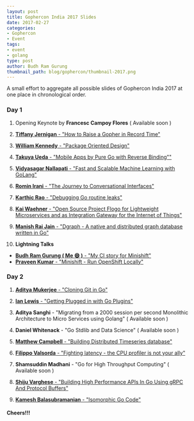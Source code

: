 ```yaml
---
layout: post
title: Gophercon India 2017 Slides
date: 2017-02-27
categories:
- Gophercon
- Event
tags:
- event
- golang
type: post
author: Budh Ram Gurung
thumbnail_path: blog/gophercon/thumbnail-2017.png
---
```


A small effort to aggregate all possible slides of Gophercon India 2017 at one place in chronological order.

### Day 1

1. Opening Keynote by **Francesc Campoy Flores** ( Available soon )

2. <a href="https://speakerdeck.com/tiffanyfj/how-to-raise-a-gopher-in-record-time" target="_blank">**Tiffany Jernigan** - "How to Raise a Gopher in Record Time"</a>

3. <a href="https://www.goinggo.net/2017/02/package-oriented-design.html" target="_blank">**William Kennedy** - "Package Oriented Design"</a>

4. <a href="https://www.slideshare.net/takuyaueda967/mobile-apps-by-pure-go-with-reverse-binding" target="_blank">**Takuya Ueda** - "Mobile Apps by Pure Go with Reverse Binding""</a>

5. <a href="https://speakerdeck.com/doctorandabox/fast-and-scalable-machine-learning-with-golang" target="_blank">**Vidyasagar Nallapati**  - "Fast and Scalable Machine Learning with GoLang"</a>

6. <a href="https://docs.google.com/presentation/d/1rVrrJeFkP9IomBepl3Kzck4gtod9icHaP1xCMEPDRes/edit#slide=id.p" target="_blank">**Romin Irani** - "The Journey to Conversational Interfaces"</a>

7. <a href="https://medium.com/@hackintoshrao/debugging-go-routine-leaks-a1220142d32c#.wbdl20wig" target="_blank">**Karthic Rao** - "Debugging Go routine leaks"</a>

8. <a href="https://www.slideshare.net/KaiWaehner/flogo-a-golangpowered-open-source-iot-integration-framework-gophercon" target="_blank">**Kai Waehner** - "Open Source Project Flogo for Lightweight Microservices and as Integration Gateway for the Internet of Things"</a>

9. <a href="https://speakerdeck.com/manishrjain/dgraph-graph-database-for-production-environment" target="_blank">**Manish Rai Jain** - "Dgraph - A native and distributed graph database written in Go"</a>

10. **Lightning Talks**
  - <a href="https://docs.google.com/presentation/d/1DEwX4T8HunVME50gAs7IxOuqRRFkVpEFyLlPs5VZJS8/edit" target="_blank">**Budh Ram Gurung ( Me :smile: )** - "My CI story for Minishift"</a>
  - <a href="https://www.slideshare.net/kumarpraveennitd/minishift-run-openshift-locally" target="_blank">**Praveen Kumar** - "Minishift - Run OpenShift Locally"</a>

### Day 2

1. <a href="https://speakerdeck.com/chimeracoder/cloning-git-in-go-gophercon-india-2017" target="_blank">**Aditya Mukerjee** - "Cloning Git in Go"</a>

2. <a href="https://speakerdeck.com/ianlewis/getting-plugged-in-with-go-1-dot-8-plugins-at-gophercon-india" target="_blank">**Ian Lewis** - "Getting Plugged in with Go Plugins"</a>

3. **Aditya Sanghi** - "Migrating from a 2000 session per second Monolithic Architecture to Micro Services using Golang" ( Available soon )

4. **Daniel Whitenack** - "Go Stdlib and Data Science" ( Available soon )

5. <a href="https://speakerdeck.com/mattkanwisher/building-distributed-timeseries-database-in-go" target="_blank">**Matthew Campbell** - "Building Distributed Timeseries database"</a>

6. <a href="https://speakerdeck.com/filosottile/you-latency-and-profiling-at-gophercon-india-2017" target="_blank">**Filippo Valsorda** - "Fighting latency - the CPU profiler is not your ally"</a>

7. **Shamsuddin Madhani** - "Go for High Throughput Computing" ( Available soon )

8. <a href="https://www.slideshare.net/shijucv/building-high-performance-apis-in-go-using-grpc-and-protocol-buffers" target="_blank">**Shiju Varghese** - "Building High Performance APIs In Go Using gRPC And Protocol Buffers"</a>

9. <a href="http://www.kamesh.com/outro/gci17_isomorphic_go.pdf" target="_blank">**Kamesh Balasubramanian** - "Isomorphic Go Code"</a>

#### Cheers!!!
